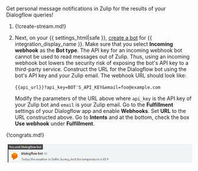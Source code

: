 Get personal message notifications in Zulip for the results of your Dialogflow queries!

1. {!create-stream.md!}

1. Next, on your {{ settings_html|safe }}, [create a bot](/help/add-a-bot-or-integration) for
   {{ integration_display_name }}. Make sure that you select
   **Incoming webhook** as the **Bot type**.
   The API key for an incoming webhook bot cannot be used to read messages out
   of Zulip. Thus, using an incoming webhook bot lowers the security risk of
   exposing the bot's API key to a third-party service.
   Construct the URL for the Dialogflow bot using the bot's API key and your Zulip email.
   The webhook URL should look like:

   `{{api_url}}?api_key=BOT'S_API_KEY&email=foo@example.com`

   Modify the parameters of the URL above where `api_key` is the API key of your Zulip bot
   and `email` is your Zulip email.
   Go to the **Fulfillment** settings of your Dialogflow app and enable **Webhooks**.
   Set **URL** to the URL constructed above.
   Go to **Intents** and at the bottom, check the box **Use webhook**
   under **Fulfillment**.

{!congrats.md!}

![](/static/images/integrations/dialogflow/001.png)
